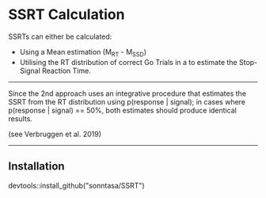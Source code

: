 # SSRT Calculation

SSRTs can either be calculated:

- Using a Mean estimation (M<sub>RT</sub> - M<sub>SSD</sub>)
- Utilising the RT distribution of correct Go Trials in a
  to estimate the Stop-Signal Reaction Time.

---

Since the 2nd approach uses an integrative procedure that estimates the SSRT
from the RT distribution using p(response | signal); in cases where p(response
| signal) == 50%, both estimates should produce identical results.

(see Verbruggen et al. 2019)

---

## Installation

devtools::install_github("sonntasa/SSRT")
